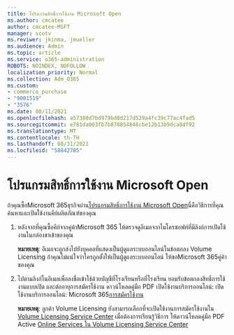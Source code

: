 ```yaml
---
title: โปรแกรมสิทธิ์การใช้งาน Microsoft Open
ms.author: cmcatee
author: cmcatee-MSFT
manager: scotv
ms.reviwer: jkinma, jmueller
ms.audience: Admin
ms.topic: article
ms.service: o365-administration
ROBOTS: NOINDEX, NOFOLLOW
localization_priority: Normal
ms.collection: Adm_O365
ms.custom:
- commerce_purchase
- "9001519"
- "3576"
ms.date: 08/11/2021
ms.openlocfilehash: a57380d7bd979bd8d217d529a4fc39c77ac4fad5
ms.sourcegitcommit: e781da003fb7b878854846cbe12b13b9dca8df92
ms.translationtype: MT
ms.contentlocale: th-TH
ms.lasthandoff: 08/31/2021
ms.locfileid: "58842785"
---
```

# <a name="microsoft-open-license-program"></a>โปรแกรมสิทธิ์การใช้งาน Microsoft Open

ถ้าคุณซื้อMicrosoft 365ธุรกิจผ่าน[โปรแกรมสิทธิ์การใช้งาน Microsoft Open](https://go.microsoft.com/fwlink/p/?LinkID=613298)นี่คือวิธีการที่คุณค้นหาและเปิดใช้งานคีย์ผลิตภัณฑ์ของคุณ

1. หลังจากที่คุณซื้อคีย์จากคู่ค้าMicrosoft 365 ให้ตรวจดูอีเมลจากไมโครซอฟท์ที่มีลิงก์การเปิดใช้งานในกล่องขาเข้าของคุณ

    **หมายเหตุ**: อีเมลจะถูกส่งไปยังบุคคลที่แสดงเป็นผู้ดูแลระบบออนไลน์ในข้อตกลง Volume Licensing ถ้าคุณไม่แน่ใจว่าใครถูกตั้งให้เป็นผู้ดูแลระบบออนไลน์ ให้ขอMicrosoft 365คู่ค้าของคุณ
1. ไปตามลิงก์ในอีเมลเพื่อลงชื่อเข้าใช้ด้วยบัญชีที่โรงเรียนหรือที่โรงเรียน ยอมรับข้อตกลงสิทธิ์การใช้งานแบบเปิด และต่ออายุการสมัครใช้งาน ดาวน์โหลดคู่มือ PDF เปิดใช้งานบริการออนไลน์: เปิดใช้งานบริการออนไลน์: Microsoft 365[การสมัครใช้งาน](https://go.microsoft.com/fwlink/p/?LinkId=618100)

    **หมายเหตุ**: ลูกค้า Volume Licensing ยังสามารถเลือกที่จะเปิดใช้งานการสมัครใช้งานใน [Volume Licensing Service Center](https://go.microsoft.com/fwlink/p/?LinkID=282016) เมื่อต้องการเรียนรู้วิธีการ ให้ดาวน์โหลดคู่มือ PDF Active [Online Services ใน Volume Licensing Service Center](https://go.microsoft.com/fwlink/p/?LinkId=618096)